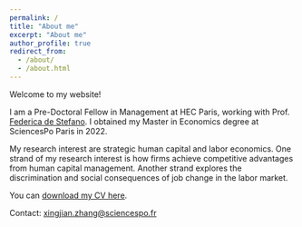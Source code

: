 ```yaml
---
permalink: /
title: "About me"
excerpt: "About me"
author_profile: true
redirect_from: 
  - /about/
  - /about.html
---
```


Welcome to my website!

I am a Pre-Doctoral Fellow in Management at HEC Paris, working with Prof. [Federica de Stefano]("https://www.hec.edu/en/faculty-research/faculty-directory/faculty-member/destefano-federica"). I obtained my Master in Economics degree at SciencesPo Paris in 2022. 

My research interest are strategic human capital and labor economics. One strand of my research interest is how firms achieve competitive advantages from human capital management. Another strand explores the discrimination and social consequences of job change in the labor market.

You can [download my CV here](http://academicpages.github.io/files/CV_XingjianZhang.pdf). 

Contact: [xingjian.zhang@sciencespo.fr]("xingjian.zhang@sciencespo.fr")
